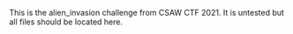 This is the alien_invasion challenge from CSAW CTF 2021. It is untested but all files should be located here. 
